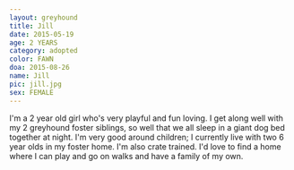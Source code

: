 ```yaml
---
layout: greyhound
title: Jill
date: 2015-05-19
age: 2 YEARS
category: adopted
color: FAWN
doa: 2015-08-26
name: Jill
pic: jill.jpg
sex: FEMALE
---
```


I'm a 2 year old girl who's very playful and fun loving. I get along well with my 2 greyhound foster siblings, so well that we all sleep in a giant dog bed together at night. I'm very good around children; I currently live with two 6 year olds in my foster home. I'm also crate trained. I'd love to find a home where I can play and go on walks and have a family of my own.
